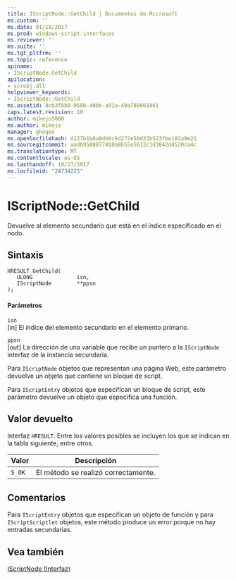 ```yaml
---
title: IScriptNode::GetChild | Documentos de Microsoft
ms.custom: ''
ms.date: 01/18/2017
ms.prod: windows-script-interfaces
ms.reviewer: ''
ms.suite: ''
ms.tgt_pltfrm: ''
ms.topic: reference
apiname:
- IScriptNode.GetChild
apilocation:
- scrobj.dll
helpviewer_keywords:
- IScriptNode::GetChild
ms.assetid: 8cb3f8b0-958b-40bb-a91a-49a788661861
caps.latest.revision: 10
author: mikejo5000
ms.author: mikejo
manager: ghogen
ms.openlocfilehash: d127b1b8a8db0c6d272e50d33b523fbe182a9e21
ms.sourcegitcommit: aadb9588877418b8b55a5612c1d3842d4520ca4c
ms.translationtype: MT
ms.contentlocale: es-ES
ms.lasthandoff: 10/27/2017
ms.locfileid: "24734225"
---
```

# <a name="iscriptnodegetchild"></a>IScriptNode::GetChild
Devuelve al elemento secundario que está en el índice especificado en el nodo.  
  
## <a name="syntax"></a>Sintaxis  
  
```  
HRESULT GetChild(  
   ULONG              isn,  
   IScriptNode        **ppsn  
);  
```  
  
#### <a name="parameters"></a>Parámetros  
 `isn`  
 [in] El índice del elemento secundario en el elemento primario.  
  
 `ppsn`  
 [out] La dirección de una variable que recibe un puntero a la `IScriptNode` interfaz de la instancia secundaria.  
  
 Para `IScriptNode` objetos que representan una página Web, este parámetro devuelve un objeto que contiene un bloque de script.  
  
 Para `IScriptEntry` objetos que especifican un bloque de script, este parámetro devuelve un objeto que especifica una función.  
  
## <a name="return-value"></a>Valor devuelto  
 Interfaz `HRESULT`. Entre los valores posibles se incluyen los que se indican en la tabla siguiente, entre otros.  
  
|Valor|Descripción|  
|-----------|-----------------|  
|`S_OK`|El método se realizó correctamente.|  
  
## <a name="remarks"></a>Comentarios  
 Para `IScriptEntry` objetos que especifican un objeto de función y para `IScriptScriptlet` objetos, este método produce un error porque no hay entradas secundarias.  
  
## <a name="see-also"></a>Vea también  
 [IScriptNode (Interfaz)](../../winscript/reference/iscriptnode-interface.md)